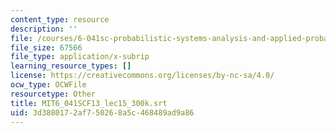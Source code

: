 ```yaml
---
content_type: resource
description: ''
file: /courses/6-041sc-probabilistic-systems-analysis-and-applied-probability-fall-2013/3d3880172af750268a5c468489ad9a86_MIT6_041SCF13_lec15_300k.vtt
file_size: 67566
file_type: application/x-subrip
learning_resource_types: []
license: https://creativecommons.org/licenses/by-nc-sa/4.0/
ocw_type: OCWFile
resourcetype: Other
title: MIT6_041SCF13_lec15_300k.srt
uid: 3d388017-2af7-5026-8a5c-468489ad9a86
---
```

